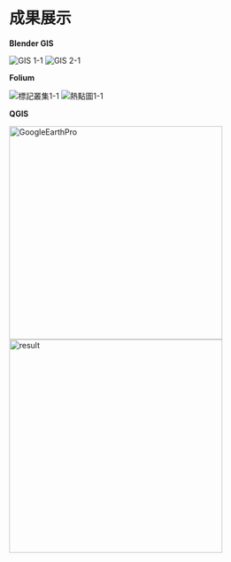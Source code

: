 # 成果展示

**Blender GIS**

![GIS 1-1](https://user-images.githubusercontent.com/66252302/99941564-319c9380-2da9-11eb-9078-efb30fa00f38.gif)
![GIS 2-1](https://user-images.githubusercontent.com/66252302/99941594-411bdc80-2da9-11eb-83b4-712b55891746.gif)


**Folium**

![標記叢集1-1](https://user-images.githubusercontent.com/66252302/99941978-e0d96a80-2da9-11eb-8a97-270de16606a6.gif)
![熱點圖1-1](https://user-images.githubusercontent.com/66252302/99941998-e9ca3c00-2da9-11eb-8740-180317227373.gif)


**QGIS**

<img width="385" alt="GoogleEarthPro" src="https://user-images.githubusercontent.com/66252302/99942715-1468c480-2dab-11eb-861f-b60f326f1a8a.png">
<img width="385" alt="result" src="https://user-images.githubusercontent.com/66252302/99942710-129f0100-2dab-11eb-8da7-82b779bdcb45.png">


